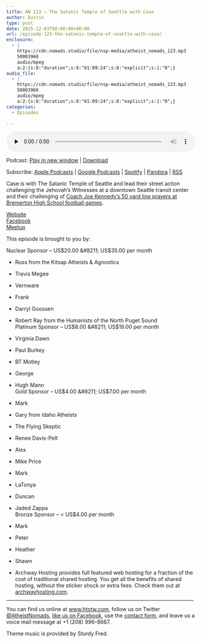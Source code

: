 ```yaml
---
title: AN 123 – The Satanic Temple of Seattle with Case
author: Dustin
type: post
date: 2015-12-03T08:00:00+00:00
url: /episode-123-the-satanic-temple-of-seattle-with-case/
enclosure:
  - |
    https://cdn.nomads.studio/file/nsp-media/atheist_nomads_123.mp3
    50003968
    audio/mpeg
    a:2:{s:8:"duration";s:8:"01:09:24";s:8:"explicit";s:1:"0";}
audio_file:
  - |
    https://cdn.nomads.studio/file/nsp-media/atheist_nomads_123.mp3
    50003968
    audio/mpeg
    a:2:{s:8:"duration";s:8:"01:09:24";s:8:"explicit";s:1:"0";}
categories:
  - Episodes

---
```

<div itemscope itemtype="http://schema.org/AudioObject">
  <meta itemprop="name" content="Episode 123 &#8211; The Satanic Temple of Seattle with Case" />
  
  <meta itemprop="uploadDate" content="2015-12-03T01:00:00-07:00" />
  
  <meta itemprop="encodingFormat" content="audio/mpeg" />
  
  <meta itemprop="duration" content="PT1H09M24S" />
  
  <meta itemprop="description" content="Case is with The Satanic Temple of Seattle and lead their street action challenging the Jehovah's Witnesses at a downtown Seattle transit center and their challenging of Coach Joe Kennedy's 50 yard line prayers at Bremerton High School football games..." />
  
  <meta itemprop="contentUrl" content="https://dts.podtrac.com/redirect.mp3/cdn.nomads.studio/file/nsp-media/atheist_nomads_123.mp3" />
  
  <meta itemprop="contentSize" content="47.7" />
  </p> 
  
  <div class="powerpress_player" id="powerpress_player_8380">
    <audio class="wp-audio-shortcode" id="audio-5113-124" preload="none" style="width: 100%;" controls="controls"><source type="audio/mpeg" src="https://dts.podtrac.com/redirect.mp3/cdn.nomads.studio/file/nsp-media/atheist_nomads_123.mp3?_=124" /><a href="https://dts.podtrac.com/redirect.mp3/cdn.nomads.studio/file/nsp-media/atheist_nomads_123.mp3">https://dts.podtrac.com/redirect.mp3/cdn.nomads.studio/file/nsp-media/atheist_nomads_123.mp3</a></audio>
  </div>
</div>

<p class="powerpress_links powerpress_links_mp3">
  Podcast: <a href="https://dts.podtrac.com/redirect.mp3/cdn.nomads.studio/file/nsp-media/atheist_nomads_123.mp3" class="powerpress_link_pinw" target="_blank" title="Play in new window" onclick="return powerpress_pinw('https://htotw.com/?powerpress_pinw=5113-podcast');" rel="nofollow">Play in new window</a> | <a href="https://dts.podtrac.com/redirect.mp3/cdn.nomads.studio/file/nsp-media/atheist_nomads_123.mp3" class="powerpress_link_d" title="Download" rel="nofollow" download="atheist_nomads_123.mp3">Download</a>
</p>

<p class="powerpress_links powerpress_subscribe_links">
  Subscribe: <a href="https://podcasts.apple.com/us/podcast/humanists-take-on-the-world/id530050098?mt=2&ls=1" class="powerpress_link_subscribe powerpress_link_subscribe_itunes" target="_blank" title="Subscribe on Apple Podcasts" rel="nofollow">Apple Podcasts</a> | <a href="https://www.google.com/podcasts?feed=aHR0cDovL2F0aGVpc3Rub21hZHMubGlic3luLmNvbS9yc3M%3D" class="powerpress_link_subscribe powerpress_link_subscribe_googleplay" target="_blank" title="Subscribe on Google Podcasts" rel="nofollow">Google Podcasts</a> | <a href="https://open.spotify.com/show/3LzK2xZGike6Tc1GEMtMbr?si=LieN9SNuTpq96smuaUsH8A" class="powerpress_link_subscribe powerpress_link_subscribe_spotify" target="_blank" title="Subscribe on Spotify" rel="nofollow">Spotify</a> | <a href="https://www.pandora.com/podcast/atheist-nomads/PC:10122?corr=62071012&part=ug" class="powerpress_link_subscribe powerpress_link_subscribe_pandora" target="_blank" title="Subscribe on Pandora" rel="nofollow">Pandora</a> | <a href="https://htotw.com/feed/podcast/" class="powerpress_link_subscribe powerpress_link_subscribe_rss" target="_blank" title="Subscribe via RSS" rel="nofollow">RSS</a>
</p>

Case is with The Satanic Temple of Seattle and lead their street action challenging the Jehovah&#8217;s Witnesses at a downtown Seattle transit center and their challenging of <a href="http://www.seattletimes.com/seattle-news/education/jesus-chants-jeers-greet-satanists-during-bremerton-football-game/" target="_blank" rel="noopener">Coach Joe Kennedy&#8217;s 50 yard line prayers at Bremerton High School football games</a>.

<a href="http://thesatanictempleseattle.com/" target="_blank" rel="noopener">Website</a>  
<a href="https://www.facebook.com/TheSatanicTempleSeattle/" target="_blank" rel="noopener">Facebook</a>  
<a href="http://www.meetup.com/The-Satanic-Temple-of-Seattle-meetup/" target="_blank" rel="noopener">Meetup</a>

This episode is brought to you by:

Nuclear Sponsor &#8211; US$20.00 &#8211; US$35.00 per month  
* Russ from the Kitsap Atheists & Agnostics  
* Travis Megee  
* Vernware  
* Frank  
* Darryl Goossen  
* Robert Ray from the Humanists of the North Puget Sound  
Platinum Sponsor &#8211; US$8.00 &#8211; US$19.00 per month  
* Virginia Dawn  
* Paul Burkey  
* BT Motley  
* George  
* Hugh Mann  
Gold Sponsor &#8211; US$4.00 &#8211; US$7.00 per month  
* Mark  
* Gary from Idaho Atheists  
* The Flying Skeptic  
* Renee Davis-Pelt  
* Alex  
* Mike Price  
* Mark  
* LaTonya  
* Duncan  
* Jaded Zappa  
Bronze Sponsor &#8211; < US$4.00 per month  
* Mark  
* Peter  
* Heather  
* Shawn

* Archway Hosting provides full featured web hosting for a fraction of the cost of traditional shared hosting. You get all the benefits of shared hosting, without the sticker shock or extra fees. Check them out at <a href="http://archwayhosting.com/" target="_blank" rel="noopener">archwayhosting.com</a>.

<hr width="500" />

You can find us online at <a href="https://www.htotw.com/" target="_blank" rel="noopener">www.htotw.com</a>, follow us on Twitter <a href="https://htotw.com/twitter" target="_blank" rel="noopener">@AtheistNomads</a>, <a href="https://htotw.com/facebook" target="_blank" rel="noopener">like us on Facebook</a>, use the [contact form](https://htotw.com/contact), and leave us a voice mail message at +1 (208) 996-8667.

Theme music is provided by Sturdy Fred.